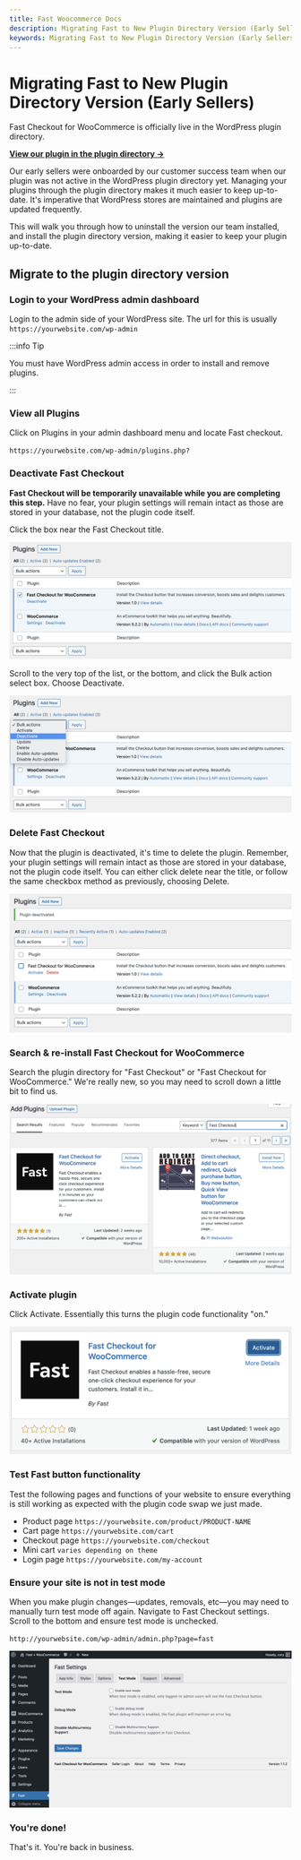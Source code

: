 ```yaml
---
title: Fast Woocommerce Docs
description: Migrating Fast to New Plugin Directory Version (Early Sellers)
keywords: Migrating Fast to New Plugin Directory Version (Early Sellers)
---
```


# Migrating Fast to New Plugin Directory Version (Early Sellers)

Fast Checkout for WooCommerce is officially live in the WordPress plugin directory.

[**View our plugin in the plugin directory →**](https://wordpress.org/plugins/fast-checkout-for-woocommerce/)

Our early sellers were onboarded by our customer success team when our plugin was not active in the WordPress plugin directory yet. Managing your plugins through the plugin directory makes it much easier to keep up-to-date. It's imperative that WordPress stores are maintained and plugins are updated frequently.

This will walk you through how to uninstall the version our team installed, and install the plugin directory version, making it easier to keep your plugin up-to-date.

## Migrate to the plugin directory version

### Login to your WordPress admin dashboard

Login to the admin side of your WordPress site. The url for this is usually `https://yourwebsite.com/wp-admin`

:::info Tip

You must have WordPress admin access in order to install and remove plugins.

:::

### View all Plugins

Click on Plugins in your admin dashboard menu and locate Fast checkout.

`https://yourwebsite.com/wp-admin/plugins.php? `

### Deactivate Fast Checkout

**Fast Checkout will be temporarily unavailable while you are completing this step.** Have no fear, your plugin settings will remain intact as those are stored in your database, not the plugin code itself.

Click the box near the Fast Checkout title.

![Select Fast Checkout plugin](images/select-fast-checkout-plugin.png)

Scroll to the very top of the list, or the bottom, and click the Bulk action select box. Choose Deactivate.

![Deactivate Fast Checkout plugin](images/deactivate-fast-checkout-plugin.png)

### Delete Fast Checkout

Now that the plugin is deactivated, it's time to delete the plugin. Remember, your plugin settings will remain intact as those are stored in your database, not the plugin code itself. You can either click delete near the title, or follow the same checkbox method as previously, choosing Delete.

![Delete Fast Checkout plugin](images/delete-fast-checkout-plugin.png)

### Search & re-install Fast Checkout for WooCommerce

Search the plugin directory for "Fast Checkout" or "Fast Checkout for WooCommerce." We're really new, so you may need to scroll down a little bit to find us.

![Search Fast Checkout for WooCommerce](images/wp-add-plugins-fast-checkout.png)

### Activate plugin

Click Activate. Essentially this turns the plugin code functionality "on."

![Activate plugin](images/wp-activate-plugin.png)

### Test Fast button functionality

Test the following pages and functions of your website to ensure everything is still working as expected with the plugin code swap we just made.

- Product page `https://yourwebsite.com/product/PRODUCT-NAME`
- Cart page `https://yourwebsite.com/cart`
- Checkout page `https://yourwebsite.com/checkout`
- Mini cart `varies depending on theme`
- Login page `https://yourwebsite.com/my-account`

### Ensure your site is not in test mode

When you make plugin changes—updates, removals, etc—you may need to manually turn test mode off again. Navigate to Fast Checkout settings. Scroll to the bottom and ensure test mode is unchecked.

`http://yourwebsite.com/wp-admin/admin.php?page=fast`

![Ensure test mode is disabled](images/test-mode-tab.png)

### You're done!

That's it. You're back in business.
